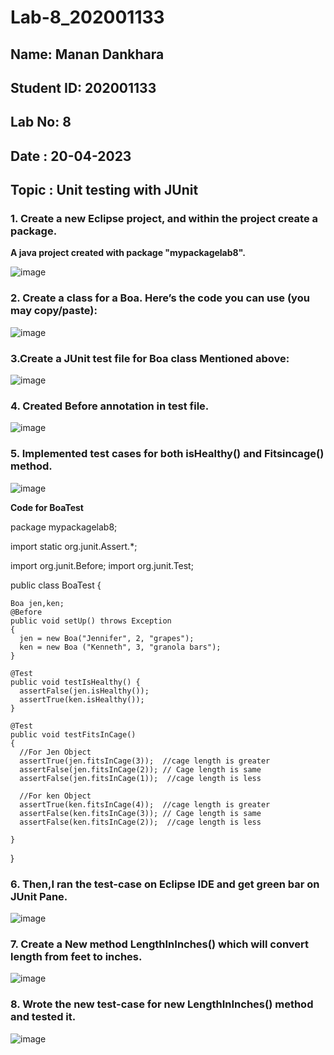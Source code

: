 # Lab-8_202001133

## Name: Manan Dankhara

## Student ID: 202001133

## Lab No: 8

## Date : 20-04-2023

## Topic : Unit testing with JUnit


### 1. Create a new Eclipse project, and within the project create a package.

**A java project created with package "mypackagelab8".**

![image](https://user-images.githubusercontent.com/75557009/233264363-efc590b5-2061-4ce2-a2c4-e59900fe3a29.png)

### 2. Create a class for a Boa. Here’s the code you can use (you may copy/paste):

![image](https://user-images.githubusercontent.com/75557009/233264844-6639e1c9-7c25-4767-9b42-c67205604d9f.png)

### 3.Create a JUnit test file for Boa class Mentioned above:

![image](https://user-images.githubusercontent.com/75557009/233265181-4c8983ca-2c75-493e-a22d-13adadeedc93.png)

### 4. Created Before annotation in test file.

![image](https://user-images.githubusercontent.com/75557009/233265643-1927aa02-d56c-4f5d-8db0-592d33c9a325.png)

### 5. Implemented test cases for both isHealthy() and Fitsincage() method.

![image](https://user-images.githubusercontent.com/75557009/233294298-bf2f7ca6-1bcc-42b1-9f3c-7c4796c31b6d.png)

**Code for BoaTest**

  package mypackagelab8;

  import static org.junit.Assert.*;

  import org.junit.Before;
  import org.junit.Test;

  public class BoaTest {

    Boa jen,ken;
    @Before
    public void setUp() throws Exception 
    {
      jen = new Boa("Jennifer", 2, "grapes");
      ken = new Boa ("Kenneth", 3, "granola bars");
    }

    @Test
    public void testIsHealthy() {
      assertFalse(jen.isHealthy());
      assertTrue(ken.isHealthy());
    }

    @Test
    public void testFitsInCage() 
    {
      //For Jen Object
      assertTrue(jen.fitsInCage(3));  //cage length is greater
      assertFalse(jen.fitsInCage(2)); // Cage length is same
      assertFalse(jen.fitsInCage(1));  //cage length is less

      //For ken Object
      assertTrue(ken.fitsInCage(4));  //cage length is greater
      assertFalse(ken.fitsInCage(3)); // Cage length is same
      assertFalse(ken.fitsInCage(2));  //cage length is less

    }

   }

### 6. Then,I ran the test-case on Eclipse IDE and get green bar on JUnit Pane.

![image](https://user-images.githubusercontent.com/75557009/233294422-dea52b04-5dd1-4d51-9374-4d1c7f5b3919.png)

### 7. Create a New method LengthInInches() which will convert length from feet to inches.

![image](https://user-images.githubusercontent.com/75557009/233295284-f5a1f79e-bae7-4d12-8a8a-d5b66040544e.png)

### 8. Wrote the new test-case for new LengthInInches() method and tested it.

![image](https://user-images.githubusercontent.com/75557009/233296140-99e2209f-f61d-4cf7-8fc7-f79cf6f8a911.png)






